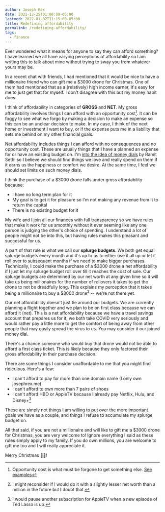 ```yaml
---
author: Joseph Rex
date: 2021-12-25T01:00:00-05:00
lastmod: 2022-01-02T11:15:00-05:00
title: Redefining affordability
permalink: /redefining-affordability/
tags:
  - finance
---
```


Ever wondered what it means for anyone to say they can afford something? I have learned we all have varying perceptions of affordability so I am writing this to talk about mine without trying to sway you from whatever yours may be.
<!--more-->

In a recent chat with friends, I had mentioned that it would be nice to have a millionaire friend who can gift me a $3000
drone for Christmas. One of them had mentioned that as a (relatively) high income earner, it's easy for me to just get
that for myself. I don't disagree with this but my money habit does.

I think of affordability in categories of **GROSS** and **NET**. My gross affordability involves things I can
afford with an opportunity cost[^1]. It can be foggy to see what we forgo by making a decision to make an expense
so this can be an unclear decision to make. In my case, I think of the next home or investment I want to buy, or if the
expense puts me in a liability that sets me behind on my other financial goals.

Net affordability includes things I can afford with no consequences and no opportunity cost.
These are usually things that I have a planned an expense for or have an existing budget on.
I'm [into the idea of money dials](/financial-architecture/) by Ramit Sethi so I believe we should find
things we love and really spend on them if it earns us the happiness or comfort we desire. At the same time,
I feel we should set limits on such money dials.

I think the purchase of a $3000 drone falls under gross affordability because:

- I have no long term plan for it
- My goal is to get it for pleasure so I'm not making any revenue from it to return the capital
- There is no existing budget for it

My wife and I join all our finances with full transparency so we have rules that make it work for us
smoothly without it ever seeming like any one person is judging the other's choice of spending. I understand
a lot of people might not be into this, but having rules makes this pleasant and successful for us.

A part of that rule is what we call our **splurge budgets**. We both get equal splurge budgets every month
and it's up to us to either use it all up or let it roll over to subsequent months if we need to make bigger
purchases. Technically, I could make the purchase of a $3000 drone a net affordability if I just let my
splurge budget roll over till it reaches the cost of sale. Our splurge budgets are determined by our net
worth at any given time so it will take us being millionaires for the number of rollovers it takes to get
the drone to not be dreadfully long. This explains my perception that it takes being a millionaire to buy
a $3000 drone[^2] -- we're not there yet.

Our net affordability doesn't just tie around our budgets. We are currently planning a flight together and
we plan to be on first class because we can afford it (net). This is a net affordability because we have a
travel savings account that prepares us for it, we both take COVID very seriously and would rather pay
a little more to get the comfort of being away from other people that may easily spread the virus to us.
You may consider it our joined money dial.

There's a chance someone who would buy that drone would not be able to afford a first class ticket.
This is likely because they only factored their gross affordability in their purchase decision.

There are some things I consider unaffordable to me that you might find ridiculous. Here's a few:

- I can't afford to pay for more than one domain name (I only own josephrex.me)
- I can't afford to own more than 7 pairs of shoes
- I can't afford HBO or AppleTV because I already pay Netflix, Hulu, and Disney+[^3]

These are simply not things I am willing to put over the more important goals we have as a couple,
and things I refuse to accumulate my splurge budget on.

All that said, if you are not a millionaire and will like to gift me a $3000 drone for Christmas, you are
very welcome to! Ignore everything I said as these rules simply apply to my family. If you do own millions,
you are welcome to gift me too and I will really appreciate it.

Merry Christmas 🎅🏾!

[^1]: Opportunity cost is what must be forgone to get something else. [See examples](https://examples.yourdictionary.com/opportunity-cost-examples.html)
[^2]: I might reconsider if I would do it with a slightly lesser net worth than a million in the future but I doubt that.
[^3]: I would pause another subscription for AppleTV when a new episode of Ted Lasso is up.
